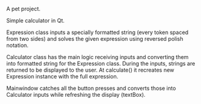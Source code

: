 A pet project.

Simple calculator in Qt.

Expression class inputs a specially formatted string (every token spaced from two sides) and solves the given expression using reversed polish notation.

Calculator class has the main logic receiving inputs and converting them into formatted string for the Expression class. During the inputs, strings are returned to be displayed to the user. At calculate() it recreates new Expression instance with the full expression.

Mainwindow catches all the button presses and converts those into Calculator inputs while refreshing the display (textBox).
